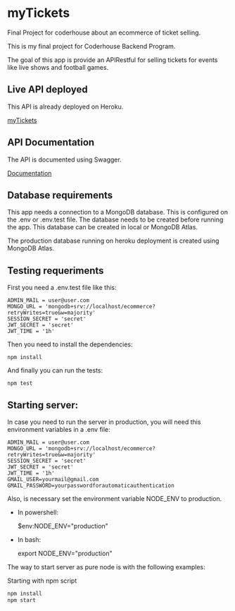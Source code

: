 # myTickets

Final Project for coderhouse about an ecommerce of ticket selling.

This is my final project for Coderhouse Backend Program.

The goal of this app is provide an APIRestful for selling tickets for events like live shows and football games.


## Live API deployed

This API is already deployed on Heroku.

[myTickets](https://myticketsapp.herokuapp.com)

## API Documentation

The API is documented using Swagger.

[Documentation](https://myticketsapp.herokuapp.com/api-docs)


## Database requirements

This app needs a connection to a MongoDB database. This is configured on the .env or .env.test file. The database needs to be created before running the app. This database can be created in local or MongoDB Atlas.

The production database running on heroku deployment is created using MongoDB Atlas.


## Testing requeriments

First you need a .env.test file like this:

```
ADMIN_MAIL = user@user.com
MONGO_URL = 'mongodb+srv://localhost/ecommerce?retryWrites=true&w=majority'
SESSION_SECRET = 'secret'
JWT_SECRET = 'secret'
JWT_TIME = '1h'
```
    
Then you need to install the dependencies:
    

    npm install


And finally you can run the tests:
    

    npm test

## Starting server:

In case you need to run the server in production, you will need this environment variables in a .env file:


```
ADMIN_MAIL = user@user.com
MONGO_URL = 'mongodb+srv://localhost/ecommerce?retryWrites=true&w=majority'
SESSION_SECRET = 'secret'
JWT_SECRET = 'secret'
JWT_TIME = '1h'
GMAIL_USER=yourmail@gmail.com
GMAIL_PASSWORD=yourpasswordforautomaticauthentication
```

Also, is necessary set the environment variable NODE_ENV to production.

- In powershell:


    $env:NODE_ENV="production"


- In bash:


    export NODE_ENV="production"


The way to start server as pure node is with the following examples:

Starting with npm script

```sh
npm install
npm start
```



